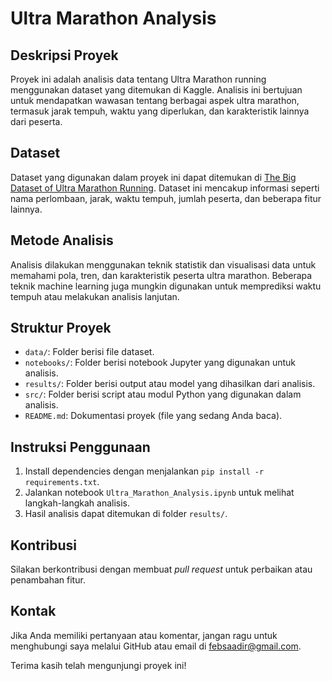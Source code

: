 # Ultra Marathon Analysis


## Deskripsi Proyek
Proyek ini adalah analisis data tentang Ultra Marathon running menggunakan dataset yang ditemukan di Kaggle. Analisis ini bertujuan untuk mendapatkan wawasan tentang berbagai aspek ultra marathon, termasuk jarak tempuh, waktu yang diperlukan, dan karakteristik lainnya dari peserta.

## Dataset
Dataset yang digunakan dalam proyek ini dapat ditemukan di [The Big Dataset of Ultra Marathon Running](https://www.kaggle.com/datasets/aiaiaidavid/the-big-dataset-of-ultra-marathon-running). Dataset ini mencakup informasi seperti nama perlombaan, jarak, waktu tempuh, jumlah peserta, dan beberapa fitur lainnya.

## Metode Analisis
Analisis dilakukan menggunakan teknik statistik dan visualisasi data untuk memahami pola, tren, dan karakteristik peserta ultra marathon. Beberapa teknik machine learning juga mungkin digunakan untuk memprediksi waktu tempuh atau melakukan analisis lanjutan.

## Struktur Proyek
- `data/`: Folder berisi file dataset.
- `notebooks/`: Folder berisi notebook Jupyter yang digunakan untuk analisis.
- `results/`: Folder berisi output atau model yang dihasilkan dari analisis.
- `src/`: Folder berisi script atau modul Python yang digunakan dalam analisis.
- `README.md`: Dokumentasi proyek (file yang sedang Anda baca).

## Instruksi Penggunaan
1. Install dependencies dengan menjalankan `pip install -r requirements.txt`.
2. Jalankan notebook `Ultra_Marathon_Analysis.ipynb` untuk melihat langkah-langkah analisis.
3. Hasil analisis dapat ditemukan di folder `results/`.

## Kontribusi
Silakan berkontribusi dengan membuat _pull request_ untuk perbaikan atau penambahan fitur.

## Kontak
Jika Anda memiliki pertanyaan atau komentar, jangan ragu untuk menghubungi saya melalui GitHub atau email di [febsaadir@gmail.com](mailto:febsaadir@gmail.com).

Terima kasih telah mengunjungi proyek ini!

